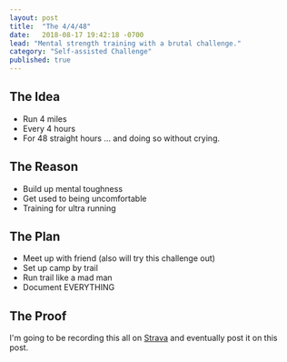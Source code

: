 ```yaml
---
layout: post
title:  "The 4/4/48"
date:   2018-08-17 19:42:18 -0700
lead: "Mental strength training with a brutal challenge."
category: "Self-assisted Challenge"
published: true
---
```


## The Idea

- Run 4 miles
- Every 4 hours
- For 48 straight hours ... and doing so without crying.

## The Reason

- Build up mental toughness
- Get used to being uncomfortable
- Training for ultra running

## The Plan

- Meet up with friend (also will try this challenge out)
- Set up camp by trail
- Run trail like a mad man
- Document EVERYTHING

## The Proof

I'm going to be recording this all on [Strava](https://www.strava.com/athletes/32024171) and eventually post it on this post.

